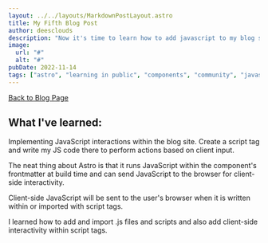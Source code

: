 ```yaml
---
layout: ../../layouts/MarkdownPostLayout.astro
title: My Fifth Blog Post
author: deesclouds
description: "Now it's time to learn how to add javascript to my blog site"
image:
  url: "#"
  alt: "#"
pubDate: 2022-11-14
tags: ["astro", "learning in public", "components", "community", "javascript"]
---
```


<a href="/blog">Back to Blog Page</a>

## What I've learned:

Implementing JavaScript interactions within the blog site.
Create a script tag and write my JS code there to perform actions based on client input.

The neat thing about Astro is that it runs JavaScript within the component's frontmatter at build time and can send JavaScript to the browser for client-side interactivity.

Client-side JavaScript will be sent to the user's browser when it is written within or imported with script tags.

I learned how to add and import .js files and scripts and also add client-side interactivity within script tags.
